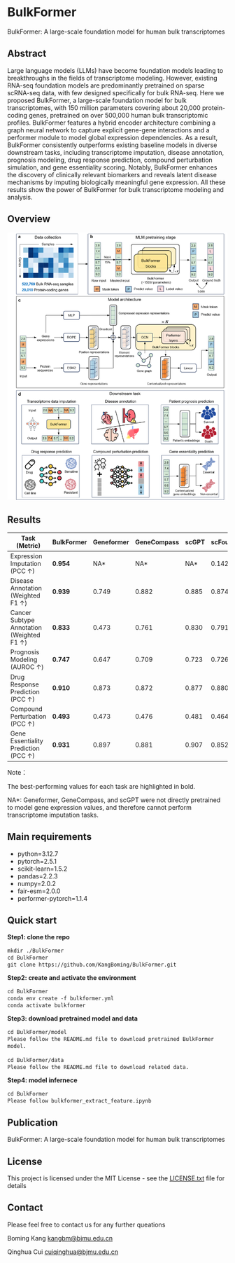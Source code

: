 # BulkFormer
BulkFormer: A large-scale foundation model for human bulk transcriptomes



## Abstract
Large language models (LLMs) have become foundation models leading to breakthroughs in the fields of transcriptome modeling. However, existing RNA-seq foundation models are predominantly pretrained on sparse scRNA-seq data, with few designed specifically for bulk RNA-seq. Here we proposed BulkFormer, a large-scale foundation model for bulk transcriptomes, with 150 million parameters covering about 20,000 protein-coding genes, pretrained on over 500,000 human bulk transcriptomic profiles. BulkFormer features a hybrid encoder architecture combining a graph neural network to capture explicit gene-gene interactions and a performer module to model global expression dependencies. As a result, BulkFormer consistently outperforms existing baseline models in diverse downstream tasks, including transcriptome imputation, disease annotation, prognosis modeling, drug response prediction, compound perturbation simulation, and gene essentiality scoring. Notably, BulkFormer enhances the discovery of clinically relevant biomarkers and reveals latent disease mechanisms by imputing biologically meaningful gene expression. All these results show the power of BulkFormer for bulk transcriptome modeling and analysis. 

## Overview
![Overview](overview.png)


## Results
| Task (Metric)                       | BulkFormer | Geneformer | GeneCompass | scGPT | scFoundation | scLong |
|------------------------------------|------------|------------|-------------|-------|---------------|--------|
| Expression Imputation (PCC ↑)      | **0.954**  | NA*        | NA*         | NA*   | 0.142         | 0.041  |
| Disease Annotation (Weighted F1 ↑) | **0.939**  | 0.749      | 0.882       | 0.885 | 0.874         | 0.810  |
| Cancer Subtype Annotation (Weighted F1 ↑) | **0.833**  | 0.473      | 0.761       | 0.830 | 0.791         | 0.347  |
| Prognosis Modeling (AUROC ↑)       | **0.747**  | 0.647      | 0.709       | 0.723 | 0.726         | 0.584  |
| Drug Response Prediction (PCC ↑)   | **0.910**  | 0.873      | 0.872       | 0.877 | 0.880         | 0.843  |
| Compound Perturbation (PCC ↑)      | **0.493**  | 0.473      | 0.476       | 0.481 | 0.464         | 0.471  |
| Gene Essentiality Prediction (PCC ↑)| **0.931** | 0.897      | 0.881       | 0.907 | 0.852         | 0.889  |

Note：

The best-performing values for each task are highlighted in bold.

NA*: Geneformer, GeneCompass, and scGPT were not directly pretrained to model gene expression values, and therefore cannot perform transcriptome imputation tasks. 


## Main requirements
* python=3.12.7
* pytorch=2.5.1
* scikit-learn=1.5.2
* pandas=2.2.3
* numpy=2.0.2
* fair-esm=2.0.0
* performer-pytorch=1.1.4

## Quick start
**Step1: clone the repo**
```
mkdir ./BulkFormer
cd BulkFormer
git clone https://github.com/KangBoming/BulkFormer.git
```
**Step2: create and activate the environment**
```
cd BulkFormer
conda env create -f bulkformer.yml
conda activate bulkformer
```
**Step3: download pretrained model and data**
```
cd BulkFormer/model
Please follow the README.md file to download pretrained BulkFormer model.

cd BulkFormer/data
Please follow the README.md file to download related data.
```

**Step4: model infernece**
```
cd BulkFormer
Please follow bulkformer_extract_feature.ipynb
```

## Publication
BulkFormer: A large-scale foundation model for human bulk transcriptomes

## License
This project is licensed under the MIT License - see the [LICENSE.txt](https://github.com/KangBoming/DeepAVC/blob/main/LICENSE) file for details

## Contact
Please feel free to contact us for any further queations

Boming Kang <kangbm@bjmu.edu.cn>

Qinghua Cui <cuiqinghua@bjmu.edu.cn>


